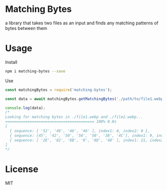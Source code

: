 ﻿# Matching Bytes
a library that takes two files as an input and finds any matching patterns of bytes between them 

# Usage

Install

```bash
npm i matching-bytes --save
```

Use

```javascript
const matchingBytes = require('matching-bytes');

const data = await matchingBytes.getMatchingBytes('./path/to/file1.webp', './path/to/file2.webp', {minimumCount: 4, ignoreAllZeroes: true, ignoreAllOnes: true, ignoreAllJustZeroesAndOnes: true});

console.log(data);
/*
Looking for matching bytes in ./file1.webp and ./file2.webp...
======================================== 100% 0.0s
[
  { sequence: [ '52', '49', '46', '46' ], index1: 0, index2: 0 },
  { sequence: [45', '42', '50', '56', '50', '38', '4C'], index1: 9, index2: 9 },
  { sequence: [ '2E', '82', '8B', '0', '8D', '48' ], index1: 21, index2: 21 }
]
*/
```

# License
MIT